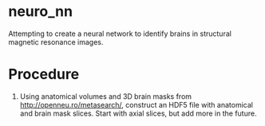 # neuro_nn

Attempting to create a neural network to identify brains in structural magnetic resonance images.


# Procedure

1. Using anatomical volumes and 3D brain masks from http://openneu.ro/metasearch/, construct an HDF5 file with anatomical and brain mask slices. Start with axial slices, but add more in the future.
